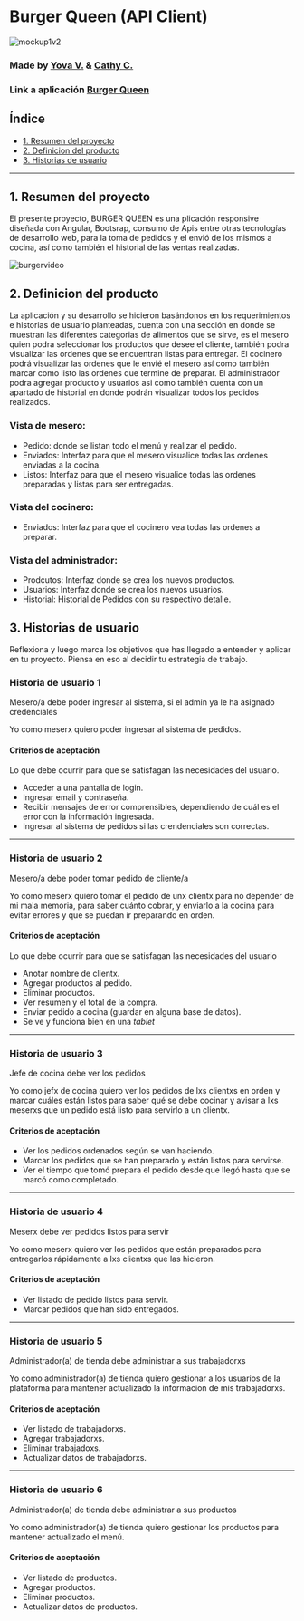 # Burger Queen (API Client)

![mockup1v2](https://user-images.githubusercontent.com/85088235/140256673-a3c8c75d-2be3-48fb-808f-160996e7521c.jpg)


### Made by [Yova V.](https://github.com/yovana888)  & [Cathy C.](https://github.com/CatherineChoque)
### Link a aplicación [Burger Queen]()

## Índice

* [1. Resumen del proyecto](#1-resumen-del-proyecto)
* [2. Definicion del producto](#2-definicion-del-producto)
* [3. Historias de usuario](#3-historias-de-usuario)

***

## 1. Resumen del proyecto

El presente proyecto, BURGER QUEEN es una plicación responsive diseñada con Angular, Bootsrap, consumo de Apis entre otras tecnologías de desarrollo web, para la toma de pedidos y el envió de los mismos a cocina, así como también el historial de las ventas realizadas.

![burgervideo](https://user-images.githubusercontent.com/85088235/140258149-58888a91-1cbe-4d5b-9f9b-cab99a523afe.gif)


## 2. Definicion del producto

La aplicación y su desarrollo se hicieron basándonos en los requerimientos e historias de usuario planteadas, cuenta con una sección en donde se muestran las diferentes categorias de alimentos que se sirve, es el mesero quien podra seleccionar los productos que desee el cliente, también podra visualizar las ordenes que se encuentran listas para entregar. El cocinero podrá visualizar las ordenes que le envié el mesero así como también marcar como listo las ordenes que termine de preparar. El administrador podra agregar producto y usuarios asi como también cuenta con un apartado de historial en donde podrán visualizar todos los pedidos realizados.

### Vista de mesero:
* Pedido: donde se listan todo el menú y realizar el pedido.
* Enviados: Interfaz para que el mesero visualice todas las ordenes enviadas a la cocina.
* Listos: Interfaz para que el mesero visualice todas las ordenes preparadas y listas para ser entregadas.

### Vista del cocinero:
* Enviados: Interfaz para que el cocinero vea todas las ordenes a preparar.

### Vista del administrador:
* Prodcutos: Interfaz donde se crea los nuevos productos.
* Usuarios: Interfaz donde se crea los nuevos usuarios.
* Historial: Historial de Pedidos con su respectivo detalle.

## 3. Historias de usuario

Reflexiona y luego marca los objetivos que has llegado a entender y aplicar en tu proyecto. Piensa en eso al decidir tu estrategia de trabajo.

### Historia de usuario 1
Mesero/a debe poder ingresar al sistema, si el admin ya le ha asignado credenciales

Yo como meserx quiero poder ingresar al sistema de pedidos.

#### Criterios de aceptación

Lo que debe ocurrir para que se satisfagan las necesidades del usuario.

* Acceder a una pantalla de login.
* Ingresar email y contraseña.
* Recibir mensajes de error comprensibles, dependiendo de cuál es el error
  con la información ingresada.
* Ingresar al sistema de pedidos si las crendenciales son correctas.

***
### Historia de usuario 2 
Mesero/a debe poder tomar pedido de cliente/a

Yo como meserx quiero tomar el pedido de unx clientx para no depender de mi mala
memoria, para saber cuánto cobrar, y enviarlo a la cocina para evitar errores y
que se puedan ir preparando en orden.

#### Criterios de aceptación

Lo que debe ocurrir para que se satisfagan las necesidades del usuario

* Anotar nombre de clientx.
* Agregar productos al pedido.
* Eliminar productos.
* Ver resumen y el total de la compra.
* Enviar pedido a cocina (guardar en alguna base de datos).
* Se ve y funciona bien en una _tablet_

***
### Historia de usuario 3 
Jefe de cocina debe ver los pedidos

Yo como jefx de cocina quiero ver los pedidos de lxs clientxs en orden y
marcar cuáles están listos para saber qué se debe cocinar y avisar a lxs meserxs
que un pedido está listo para servirlo a un clientx.

#### Criterios de aceptación

* Ver los pedidos ordenados según se van haciendo.
* Marcar los pedidos que se han preparado y están listos para servirse.
* Ver el tiempo que tomó prepara el pedido desde que llegó hasta que se
  marcó como completado.

***
### Historia de usuario 4
Meserx debe ver pedidos listos para servir

Yo como meserx quiero ver los pedidos que están preparados para entregarlos
rápidamente a lxs clientxs que las hicieron.

#### Criterios de aceptación

* Ver listado de pedido listos para servir.
* Marcar pedidos que han sido entregados.

***

### Historia de usuario 5 
Administrador(a) de tienda debe administrar a sus trabajadorxs

Yo como administrador(a) de tienda quiero gestionar a los usuarios de
la plataforma para mantener actualizado la informacion de mis trabajadorxs.

#### Criterios de aceptación

* Ver listado de trabajadorxs.
* Agregar trabajadorxs.
* Eliminar trabajadoxs.
* Actualizar datos de trabajadorxs.

***

### Historia de usuario 6 
Administrador(a) de tienda debe administrar a sus productos

Yo como administrador(a) de tienda quiero gestionar los productos
para mantener actualizado el menú.

#### Criterios de aceptación

* Ver listado de productos.
* Agregar productos.
* Eliminar productos.
* Actualizar datos de productos.


